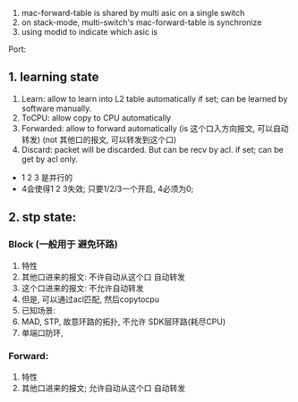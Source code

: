 1. mac-forward-table is shared by multi asic on a single switch
2. on stack-mode, multi-switch's mac-forward-table is synchronize
3. using modid to indicate which asic is


Port:
## 1. learning state
1. Learn:      allow to learn into L2 table automatically
               if set; can be learned by software manually.
2. ToCPU:      allow copy to CPU automatically
3. Forwarded:  allow to forward automatically
               (is  这个口入方向报文, 可以自动转发)
               (not 其他口的报文, 可以转发到这个口)
4. Discard:    packet will be discarded. But can be recv by acl.
               if set; can be get by acl only.
+ 1 2 3 是并行的
+ 4会使得1 2 3失效; 只要1/2/3一个开启, 4必须为0;

## 2. stp state:
### Block  (一般用于 避免环路)
1. 特性
  1. 其他口进来的报文: 不许自动从这个口 自动转发 
  2. 这个口进来的报文: 不允许自动转发
  3. 但是, 可以通过acl匹配, 然后copytocpu
2. 已知场景:
  1. MAD, STP, 故意环路的拓扑, 不允许 SDK层环路(耗尽CPU)
  2. 单端口防环, 
### Forward: 
1. 特性
  1. 其他口进来的报文; 允许自动从这个口 自动转发
